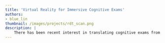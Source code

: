 ```yaml
---
title: 'Virtual Reality for Immersive Cognitive Exams'
authors: 
- blue_lin
thumbnail: /images/projects/rdt_scan.png
description: |
    There has been recent interest in translating cognitive exams from paper and desktop monitors to smartphones in order for them to be carried out anytime, anywhere, and by anyone. We are interested in extending this trend to an even more sophisticated technology: virtual reality (VR). Although VR is not yet as ubiquitous as smartphones, anticipating its proliferation presents a few exciting opportunities. Since VR is an immersive experience, we can minimize the chance of distractions and elicit stronger responses from patients. We can also gather rich physiological information: gaze position, pupil dilation, and potentially even heart rate in some newer devices.
---
```

